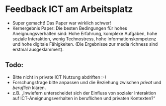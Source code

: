 # Feedback ICT am Arbeitsplatz
* Super gemacht! Das Paper war wirklich schwer!
* Kernergebnis Paper: Die besten Bedingungen für hohes Aneignungsverhalten sind: Hohe Erfahrung, komplexe Aufgaben, hohe soziale Interaktion, wenig Technostress, hohe Informationskompetenz und hohe digitale Fähigkeiten. (Die Ergebnisse zur media richness sind erstmal ausgeklammert).

## Todo:
* Bitte nicht in private ICT Nutzung abdriften :-)
* Forschungsfrage bitte anpassen und die Beziehung zwischen _privat_ und _beruflich_ klären. 
* z.B. „Inwiefern unterscheidet sich der Einfluss von sozialer Interaktion auf ICT-Aneignungsverhalten in beruflichen und privaten Kontexten?“ 
